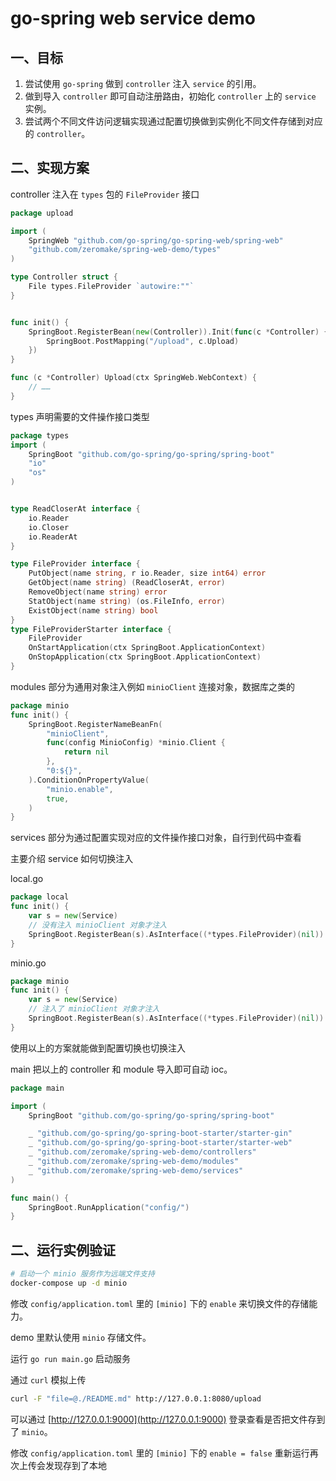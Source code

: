 # go-spring web service demo

## 一、目标

1. 尝试使用 `go-spring` 做到 `controller` 注入 `service` 的引用。
2. 做到导入 `controller` 即可自动注册路由，初始化 `controller` 上的 `service` 实例。
3. 尝试两个不同文件访问逻辑实现通过配置切换做到实例化不同文件存储到对应的 `controller`。


## 二、实现方案

controller 注入在 `types` 包的 `FileProvider` 接口
```go
package upload

import (
	SpringWeb "github.com/go-spring/go-spring-web/spring-web"
	"github.com/zeromake/spring-web-demo/types"
)

type Controller struct {
	File types.FileProvider `autowire:""`
}


func init() {
	SpringBoot.RegisterBean(new(Controller)).Init(func(c *Controller) {
		SpringBoot.PostMapping("/upload", c.Upload)
	})
}

func (c *Controller) Upload(ctx SpringWeb.WebContext) {
    // ……
}
```

types 声明需要的文件操作接口类型
```go
package types
import (
	SpringBoot "github.com/go-spring/go-spring/spring-boot"
    "io"
    "os"
)


type ReadCloserAt interface {
	io.Reader
	io.Closer
	io.ReaderAt
}

type FileProvider interface {
	PutObject(name string, r io.Reader, size int64) error
	GetObject(name string) (ReadCloserAt, error)
	RemoveObject(name string) error
	StatObject(name string) (os.FileInfo, error)
	ExistObject(name string) bool
}
type FileProviderStarter interface {
	FileProvider
	OnStartApplication(ctx SpringBoot.ApplicationContext)
	OnStopApplication(ctx SpringBoot.ApplicationContext)
}
```

modules 部分为通用对象注入例如 `minioClient` 连接对象，数据库之类的

```go
package minio
func init() {
    SpringBoot.RegisterNameBeanFn(
        "minioClient",
        func(config MinioConfig) *minio.Client {
            return nil
        },
        "0:${}",
    ).ConditionOnPropertyValue(
        "minio.enable",
        true,
    )
}
```


services 部分为通过配置实现对应的文件操作接口对象，自行到代码中查看

主要介绍 service 如何切换注入

local.go

```go
package local
func init() {
	var s = new(Service)
    // 没有注入 minioClient 对象才注入
	SpringBoot.RegisterBean(s).AsInterface((*types.FileProvider)(nil)).ConditionOnMissingBean("minioClient")
}
```

minio.go

```go
package minio
func init() {
	var s = new(Service)
    // 注入了 minioClient 对象才注入
	SpringBoot.RegisterBean(s).AsInterface((*types.FileProvider)(nil)).ConditionOnBean("minioClient")
}
```

使用以上的方案就能做到配置切换也切换注入


main 把以上的 controller 和 module 导入即可自动 ioc。
```go
package main

import (
	SpringBoot "github.com/go-spring/go-spring/spring-boot"

	_ "github.com/go-spring/go-spring-boot-starter/starter-gin"
	_ "github.com/go-spring/go-spring-boot-starter/starter-web"
	_ "github.com/zeromake/spring-web-demo/controllers"
	_ "github.com/zeromake/spring-web-demo/modules"
	_ "github.com/zeromake/spring-web-demo/services"
)

func main() {
	SpringBoot.RunApplication("config/")
}
```

## 二、运行实例验证

```bash
# 启动一个 minio 服务作为远端文件支持
docker-compose up -d minio
```
修改 `config/application.toml` 里的 `[minio]` 下的 `enable` 来切换文件的存储能力。

demo 里默认使用 `minio` 存储文件。

运行 `go run main.go` 启动服务

通过 `curl` 模拟上传

```bash
curl -F "file=@./README.md" http://127.0.0.1:8080/upload
```

可以通过 [http://127.0.0.1:9000](http://127.0.0.1:9000) 登录查看是否把文件存到了 `minio`。

修改 `config/application.toml` 里的 `[minio]` 下的 `enable = false` 重新运行再次上传会发现存到了本地
